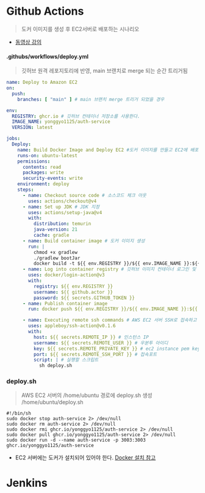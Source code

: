 # Github Actions
> 도커 이미지를 생성 후 EC2서버로 배포하는 시나리오
- [동영상 강의](https://drive.google.com/drive/folders/1Vs2j2tGah6EZ5u3mtiVDxdEe268KlnbF?usp=drive_link)

####  .githubs/workflows/deploy.yml
> 깃허브 원격 레포지토리에 반영, main 브랜치로 merge 되는 순간 트리거됨

```yaml
name: Deploy to Amazon EC2
on:
  push:
    branches: [ "main" ] # main 브랜치 merge 트리거 되었을 경우

env:
  REGISTRY: ghcr.io # 깃허브 컨테이너 저장소를 사용한다.
  IMAGE_NAME: yonggyo1125/auth-service
  VERSION: latest

jobs:
  Deploy:
    name: Build Docker Image and Deploy EC2 #도커 이미지를 만들고 EC2에 배포
    runs-on: ubuntu-latest
    permissions:
      contents: read
      packages: write
      security-events: write
    environment: deploy
    steps:
      - name: Checkout source code # 소스코드 체크 아웃
        uses: actions/checkout@v4
      - name: Set up JDK # JDK 지정
        uses: actions/setup-java@v4
        with:
          distribution: temurin
          java-version: 21
          cache: gradle
      - name: Build container image # 도커 이미지 생성
        run: |
          chmod +x gradlew
          ./gradlew bootJar
          docker build -t ${{ env.REGISTRY }}/${{ env.IMAGE_NAME }}:${{ env.VERSION }} .
      - name: Log into container registry # 깃허브 이미지 컨테이너 로그인 및 push
        uses: docker/login-action@v3
        with:
          registry: ${{ env.REGISTRY }}
          username: ${{ github.actor }}
          password: ${{ secrets.GITHUB_TOKEN }}
      - name: Publish container image
        run: docker push ${{ env.REGISTRY }}/${{ env.IMAGE_NAME }}:${{ env.VERSION }}

      - name: Executing remote ssh commands # AWS EC2 서버 SSH로 접속하고 deploy.sh 실행
        uses: appleboy/ssh-action@v0.1.6
        with:
          host: ${{ secrets.REMOTE_IP }} # 인스턴스 IP
          username: ${{ secrets.REMOTE_USER }} # 우분투 아이디
          key: ${{ secrets.REMOTE_PRIVATE_KEY }} # ec2 instance pem key
          port: ${{ secrets.REMOTE_SSH_PORT }} # 접속포트
          script: | # 실행할 스크립트
            sh deploy.sh
```


### deploy.sh
> AWS EC2 서버의 /home/ubuntu 경로에 deploy.sh 생성<br>/home/ubuntu/deploy.sh

```shell
#!/bin/sh
sudo docker stop auth-service 2> /dev/null
sudo docker rm auth-service 2> /dev/null
sudo docker rmi ghcr.io/yonggyo1125/auth-service 2> /dev/null
sudo docker pull ghcr.io/yonggyo1125/auth-service 2> /dev/null
sudo docker run -d --name auth-service -p 3003:3003 ghcr.io/yonggyo1125/auth-service
```

- EC2 서버에는 도커가 설치되어 있어야 한다. [Docker 설치 참고](https://github.com/yonggyo1125/lecture_cicd)


# Jenkins
